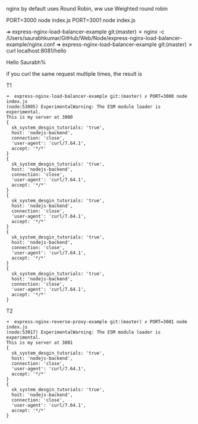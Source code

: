nginx by default uses Round Robin, ww use Weighted round robin


PORT=3000 node index.js
PORT=3001 node index.js

➜  express-nginx-load-balancer-example git:(master) ✗ nginx -c /Users/saurabhkumar/GitHub/Web/Node/express-nginx-load-balancer-example/nginx.conf 
➜  express-nginx-load-balancer-example git:(master) ✗ curl localhost:8081/hello 

Hello Saurabh%  

if you curl the same request multiple times, the result is

T1
```
➜  express-nginx-load-balancer-example git:(master) ✗ PORT=3000 node index.js
(node:53005) ExperimentalWarning: The ESM module loader is experimental.
This is my server at 3000
{
  sk_system_desgin_tutorials: 'true',
  host: 'nodejs-backend',
  connection: 'close',
  'user-agent': 'curl/7.64.1',
  accept: '*/*'
}
{
  sk_system_desgin_tutorials: 'true',
  host: 'nodejs-backend',
  connection: 'close',
  'user-agent': 'curl/7.64.1',
  accept: '*/*'
}
{
  sk_system_desgin_tutorials: 'true',
  host: 'nodejs-backend',
  connection: 'close',
  'user-agent': 'curl/7.64.1',
  accept: '*/*'
}
{
  sk_system_desgin_tutorials: 'true',
  host: 'nodejs-backend',
  connection: 'close',
  'user-agent': 'curl/7.64.1',
  accept: '*/*'
}
{
  sk_system_desgin_tutorials: 'true',
  host: 'nodejs-backend',
  connection: 'close',
  'user-agent': 'curl/7.64.1',
  accept: '*/*'
}
```

T2
```
➜  express-nginx-reverse-proxy-example git:(master) ✗ PORT=3001 node index.js
(node:53017) ExperimentalWarning: The ESM module loader is experimental.
This is my server at 3001
{
  sk_system_desgin_tutorials: 'true',
  host: 'nodejs-backend',
  connection: 'close',
  'user-agent': 'curl/7.64.1',
  accept: '*/*'
}
{
  sk_system_desgin_tutorials: 'true',
  host: 'nodejs-backend',
  connection: 'close',
  'user-agent': 'curl/7.64.1',
  accept: '*/*'
}
```